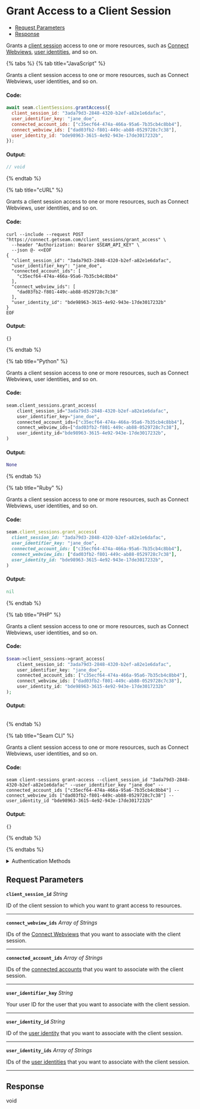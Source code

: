 # Grant Access to a Client Session

- [Request Parameters](#request-parameters)
- [Response](#response)

Grants a [client session](../../core-concepts/authentication/client-session-tokens/README.md) access to one or more resources, such as [Connect Webviews](../../core-concepts/connect-webviews/README.md), [user identities](../../capability-guides/mobile-access/managing-mobile-app-user-accounts-with-user-identities.md#what-is-a-user-identity), and so on.


{% tabs %}
{% tab title="JavaScript" %}

Grants a client session access to one or more resources, such as Connect Webviews, user identities, and so on.

#### Code:

```javascript
await seam.clientSessions.grantAccess({
  client_session_id: "3ada79d3-2848-4320-b2ef-a82e1e6dafac",
  user_identifier_key: "jane_doe",
  connected_account_ids: ["c35ecf64-474a-466a-95a6-7b35cb4c8bb4"],
  connect_webview_ids: ["dad03fb2-f801-449c-ab88-0529728c7c38"],
  user_identity_id: "bde98963-3615-4e92-943e-17de3017232b",
});
```

#### Output:

```javascript
// void
```
{% endtab %}

{% tab title="cURL" %}

Grants a client session access to one or more resources, such as Connect Webviews, user identities, and so on.

#### Code:

```curl
curl --include --request POST "https://connect.getseam.com/client_sessions/grant_access" \
  --header "Authorization: Bearer $SEAM_API_KEY" \
  --json @- <<EOF
{
  "client_session_id": "3ada79d3-2848-4320-b2ef-a82e1e6dafac",
  "user_identifier_key": "jane_doe",
  "connected_account_ids": [
    "c35ecf64-474a-466a-95a6-7b35cb4c8bb4"
  ],
  "connect_webview_ids": [
    "dad03fb2-f801-449c-ab88-0529728c7c38"
  ],
  "user_identity_id": "bde98963-3615-4e92-943e-17de3017232b"
}
EOF
```

#### Output:

```curl
{}
```
{% endtab %}

{% tab title="Python" %}

Grants a client session access to one or more resources, such as Connect Webviews, user identities, and so on.

#### Code:

```python
seam.client_sessions.grant_access(
    client_session_id="3ada79d3-2848-4320-b2ef-a82e1e6dafac",
    user_identifier_key="jane_doe",
    connected_account_ids=["c35ecf64-474a-466a-95a6-7b35cb4c8bb4"],
    connect_webview_ids=["dad03fb2-f801-449c-ab88-0529728c7c38"],
    user_identity_id="bde98963-3615-4e92-943e-17de3017232b",
)
```

#### Output:

```python
None
```
{% endtab %}

{% tab title="Ruby" %}

Grants a client session access to one or more resources, such as Connect Webviews, user identities, and so on.

#### Code:

```ruby
seam.client_sessions.grant_access(
  client_session_id: "3ada79d3-2848-4320-b2ef-a82e1e6dafac",
  user_identifier_key: "jane_doe",
  connected_account_ids: ["c35ecf64-474a-466a-95a6-7b35cb4c8bb4"],
  connect_webview_ids: ["dad03fb2-f801-449c-ab88-0529728c7c38"],
  user_identity_id: "bde98963-3615-4e92-943e-17de3017232b",
)
```

#### Output:

```ruby
nil
```
{% endtab %}

{% tab title="PHP" %}

Grants a client session access to one or more resources, such as Connect Webviews, user identities, and so on.

#### Code:

```php
$seam->client_sessions->grant_access(
    client_session_id: "3ada79d3-2848-4320-b2ef-a82e1e6dafac",
    user_identifier_key: "jane_doe",
    connected_account_ids: ["c35ecf64-474a-466a-95a6-7b35cb4c8bb4"],
    connect_webview_ids: ["dad03fb2-f801-449c-ab88-0529728c7c38"],
    user_identity_id: "bde98963-3615-4e92-943e-17de3017232b"
);
```

#### Output:

```php

```
{% endtab %}

{% tab title="Seam CLI" %}

Grants a client session access to one or more resources, such as Connect Webviews, user identities, and so on.

#### Code:

```seam_cli
seam client-sessions grant-access --client_session_id "3ada79d3-2848-4320-b2ef-a82e1e6dafac" --user_identifier_key "jane_doe" --connected_account_ids ["c35ecf64-474a-466a-95a6-7b35cb4c8bb4"] --connect_webview_ids ["dad03fb2-f801-449c-ab88-0529728c7c38"] --user_identity_id "bde98963-3615-4e92-943e-17de3017232b"
```

#### Output:

```seam_cli
{}
```
{% endtab %}

{% endtabs %}


<details>

<summary>Authentication Methods</summary>

- API key
- Personal access token
  <br>Must also include the `seam-workspace` header in the request.

To learn more, see [Authentication](https://docs.seam.co/latest/api/authentication).
</details>

## Request Parameters

**`client_session_id`** *String*

ID of the client session to which you want to grant access to resources.

---

**`connect_webview_ids`** *Array* *of Strings*

IDs of the [Connect Webviews](../../core-concepts/connect-webviews/README.md) that you want to associate with the client session.

---

**`connected_account_ids`** *Array* *of Strings*

IDs of the [connected accounts](../../core-concepts/connected-accounts/README.md) that you want to associate with the client session.

---

**`user_identifier_key`** *String*

Your user ID for the user that you want to associate with the client session.

---

**`user_identity_id`** *String*

ID of the [user identity](../../capability-guides/mobile-access/managing-mobile-app-user-accounts-with-user-identities.md#what-is-a-user-identity) that you want to associate with the client session.

---

**`user_identity_ids`** *Array* *of Strings*

IDs of the [user identities](../../capability-guides/mobile-access/managing-mobile-app-user-accounts-with-user-identities.md#what-is-a-user-identity) that you want to associate with the client session.

---


## Response

void

